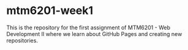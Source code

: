 # mtm6201-week1
This is the repository for the first assignment of MTM6201 - Web Development II where we learn about GitHub Pages and creating new repositories.
